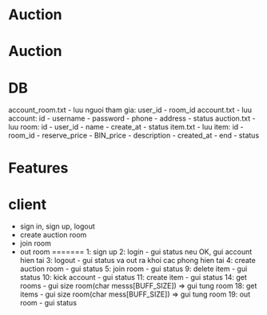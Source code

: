 # Auction
# Auction

# DB
account_room.txt - luu nguoi tham gia: user_id - room_id
account.txt - luu account: id - username - password - phone - address - status
auction.txt - luu room: id - user_id - name - create_at - status
item.txt - luu item: id - room_id - reserve_price - BIN_price - description - created_at - end - status
# Features

# client
- sign in, sign up, logout
- create auction room
- join room 
- out room
=======
1: sign up
2: login - gui status neu OK, gui account hien tai
3: logout - gui status va out ra khoi cac phong hien tai
4: create auction room - gui status
5: join room - gui status
9: delete item - gui status
10: kick account - gui status
11: create item - gui status
14: get rooms - gui size room(char messs[BUFF_SIZE]) => gui tung room
18: get items - gui size room(char mess[BUFF_SIZE]) => gui tung room
19: out room - gui status
